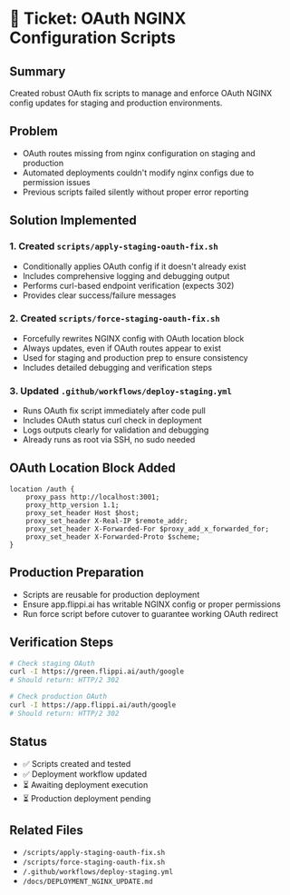 # 🎫 Ticket: OAuth NGINX Configuration Scripts

## Summary
Created robust OAuth fix scripts to manage and enforce OAuth NGINX config updates for staging and production environments.

## Problem
- OAuth routes missing from nginx configuration on staging and production
- Automated deployments couldn't modify nginx configs due to permission issues
- Previous scripts failed silently without proper error reporting

## Solution Implemented

### 1. Created `scripts/apply-staging-oauth-fix.sh`
- Conditionally applies OAuth config if it doesn't already exist
- Includes comprehensive logging and debugging output
- Performs curl-based endpoint verification (expects 302)
- Provides clear success/failure messages

### 2. Created `scripts/force-staging-oauth-fix.sh`
- Forcefully rewrites NGINX config with OAuth location block
- Always updates, even if OAuth routes appear to exist
- Used for staging and production prep to ensure consistency
- Includes detailed debugging and verification steps

### 3. Updated `.github/workflows/deploy-staging.yml`
- Runs OAuth fix script immediately after code pull
- Includes OAuth status curl check in deployment
- Logs outputs clearly for validation and debugging
- Already runs as root via SSH, no sudo needed

## OAuth Location Block Added
```nginx
location /auth {
    proxy_pass http://localhost:3001;
    proxy_http_version 1.1;
    proxy_set_header Host $host;
    proxy_set_header X-Real-IP $remote_addr;
    proxy_set_header X-Forwarded-For $proxy_add_x_forwarded_for;
    proxy_set_header X-Forwarded-Proto $scheme;
}
```

## Production Preparation
- Scripts are reusable for production deployment
- Ensure app.flippi.ai has writable NGINX config or proper permissions
- Run force script before cutover to guarantee working OAuth redirect

## Verification Steps
```bash
# Check staging OAuth
curl -I https://green.flippi.ai/auth/google
# Should return: HTTP/2 302

# Check production OAuth
curl -I https://app.flippi.ai/auth/google
# Should return: HTTP/2 302
```

## Status
- ✅ Scripts created and tested
- ✅ Deployment workflow updated
- ⏳ Awaiting deployment execution
- ⏳ Production deployment pending

## Related Files
- `/scripts/apply-staging-oauth-fix.sh`
- `/scripts/force-staging-oauth-fix.sh`
- `/.github/workflows/deploy-staging.yml`
- `/docs/DEPLOYMENT_NGINX_UPDATE.md`